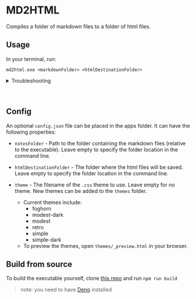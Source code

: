 # MD2HTML

Compiles a folder of markdown files to a folder of html files.

## Usage
In your terminal, run:

`md2html.exe <markdownFolder> <htmlDestinationFolder>`

<details>
	<summary>Troubleshooting</summary>
	Your terminal should be in the same directory as the executable.  If not, you can drag the `.exe` into your terminal, or manually specify the path to the executable as the first argument.  i.e. with an absolute path - `C:\Users\John\Desktop\md2html.exe <markdownFolder> <htmlDestinationFolder>`, or a relative path - `../../Desktop/md2html.exe <markdownFolder> <htmlDestinationFolder>`
</details>

<br>
<br>

## Config
An optional `config.json` file can be placed in the apps folder.  It can have the following properties:

- `notesFolder` - Path to the folder containing the markdown files (relative to the executable).  Leave empty to specify
the folder location in the command line.

- `htmlDestinationFolder` - The folder where the html files will be saved.  Leave empty to specify
the folder location in the command line.

- `theme` - The filename of the `.css` theme to use.  Leave empty for no theme.  New themes can be added to the `themes` folder.
  - Current themes include:
    - foghorn
    - modest-dark
    - modest
    - retro
    - simple
    - simple-dark
  - To preview the themes, open `themes/_preview.html` in your browser.


## Build from source
To build the executable yourself, clone [this repo](https://github.com/FractalHQ/md2html/) and run `npm run build`
> note: you need to have [Deno](https://deno.land) installed